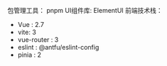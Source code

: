 

包管理工具： pnpm 
UI组件库: ElementUI
前端技术栈： 
  - Vue : 2.7 
  - vite: 3
  - vue-router : 3
  -  eslint : @antfu/eslint-config
  -  pinia : 2
